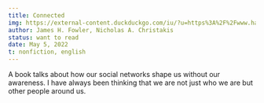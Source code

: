 ```yaml
---
title: Connected
img: https://external-content.duckduckgo.com/iu/?u=https%3A%2F%2Fwww.hachettebookgroup.com%2Fwp-content%2Fuploads%2F2017%2F06%2F9780316071345.jpg%3Ffit%3D445%252C675&f=1&nofb=1
author: James H. Fowler, Nicholas A. Christakis
status: want to read
date: May 5, 2022
t: nonfiction, english
---
```


A book talks about how our social networks shape us without our awareness. I have always been thinking that we are not just who we are but other people around us.
